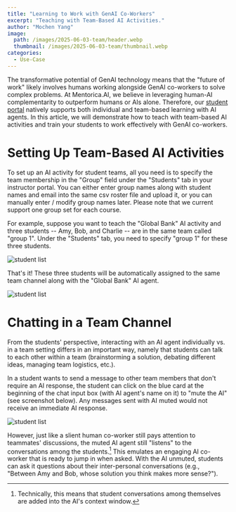 ```yaml
---
title: "Learning to Work with GenAI Co-Workers"
excerpt: "Teaching with Team-Based AI Activities."
author: "Mochen Yang"
image: 
  path: /images/2025-06-03-team/header.webp
  thumbnail: /images/2025-06-03-team/thumbnail.webp
categories:
  - Use-Case
---
```


The transformative potential of GenAI technology means that the "future of work" likely involves humans working alongside GenAI co-workers to solve complex problems. At Mentorica.AI, we believe in leveraging human-AI complementarity to outperform humans or AIs alone. Therefore, our [student portal](https://blog.mentorica.ai/tutorial/student-tutorial/) natively supports both individual and team-based learning with AI agents. In this article, we will demonstrate how to teach with team-based AI activities and train your students to work effectively with GenAI co-workers.

# Setting Up Team-Based AI Activities

To set up an AI activity for student teams, all you need is to specify the team membership in the "Group" field under the "Students" tab in your instructor portal. You can either enter group names along with student names and email into the same csv roster file and upload it, or you can manually enter / modify group names later. Please note that we current support one group set for each course. 

For example, suppose you want to teach the "Global Bank" AI activity and three students -- Amy, Bob, and Charlie -- are in the same team called "group 1". Under the "Students" tab, you need to specify "group 1" for these three students. 

![student list](../../images/2025-06-03-team/student_list.webp)

That's it! These three students will be automatically assigned to the same team channel along with the "Global Bank" AI agent.

![student list](../../images/2025-06-03-team/group_channel.webp)


# Chatting in a Team Channel

From the students' perspective, interacting with an AI agent individually vs. in a team setting differs in an important way, namely that students can talk to each other within a team (brainstorming a solution, debating different ideas, managing team logistics, etc.). 

In a student wants to send a message to other team members that don't require an AI response, the student can click on the blue card at the beginning of the chat input box (with AI agent's name on it) to "mute the AI" (see screenshot below). Any messages sent with AI muted would not receive an immediate AI response.

![student list](../../images/2025-06-03-team/mute_ai.webp)

However, just like a slient human co-worker still pays attention to teammates' discussions, the muted AI agent still "listens" to the conversations among the students.[^1] This emulates an engaging AI co-worker that is ready to jump in when asked. With the AI unmuted, students can ask it questions about their inter-personal conversations (e.g., "Between Amy and Bob, whose solution you think makes more sense?").

[^1]: Technically, this means that student conversations among themselves are added into the AI's context window.